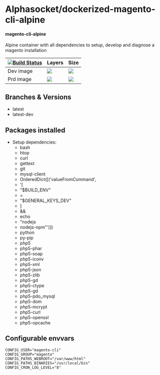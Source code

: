 # Alphasocket/dockerized-magento-cli-alpine
#### magento-cli-alpine
Alpine container with all dependencies to setup, develop and diagnose a magento installation


| [![Build Status](https://semaphoreci.com/api/v1/alphasocket/dockerized-magento-cli-alpine/branches/latest-dev/badge.svg)](https://semaphoreci.com/alphasocket/dockerized-magento-cli-alpine) | Layers | Size  |
| ----- | ----- | ----- |
| Dev image | [![](https://images.microbadger.com/badges/image/03192859189254/dockerized-magento-cli-alpine:latest-dev.svg)](https://microbadger.com/images/03192859189254/magento-cli-alpine:latest-dev ) | [![](https://images.microbadger.com/badges/version/03192859189254/dockerized-magento-cli-alpine:latest-dev.svg)](https://microbadger.com/images/03192859189254/magento-cli-alpine:latest-dev) |
| Prd image | [![](https://images.microbadger.com/badges/image/alphasocket/magento-cli-alpine:latest-dev.svg)](https://microbadger.com/images/alphasocket/magento-cli-alpine:latest-dev ) | [![](https://images.microbadger.com/badges/version/alphasocket/magento-cli-alpine:latest-dev.svg)](https://microbadger.com/images/alphasocket/magento-cli-alpine:latest-dev) |

## Branches & Versions
- latest
- latest-dev


## Packages installed
- Setup dependencies:
  + bash
  + htop
  + curl
  + gettext
  + git
  + mysql-client
  + OrderedDict([('valueFromCommand',
  + '[
  + "$BUILD_ENV"
  + =
  + "$GENERAL_KEYS_DEV"
  + ]
  + &&
  + echo
  + "nodejs
  + nodejs-npm"')])
  + python
  + py-pip
  + php5
  + php5-phar
  + php5-soap
  + php5-iconv
  + php5-xml
  + php5-json
  + php5-zlib
  + php5-gd
  + php5-ctype
  + php5-gd
  + php5-pdo_mysql
  + php5-dom
  + php5-mcrypt
  + php5-curl
  + php5-openssl
  + php5-opcache


## Configurable envvars
~~~
CONFIG_USER="magento-cli"
CONFIG_GROUP="magento"
CONFIG_PATHS_WEBROOT="/var/www/html"
CONFIG_PATHS_BINARIES="/usr/local/bin"
CONFIG_CRON_LOG_LEVEL="8"
~~~
